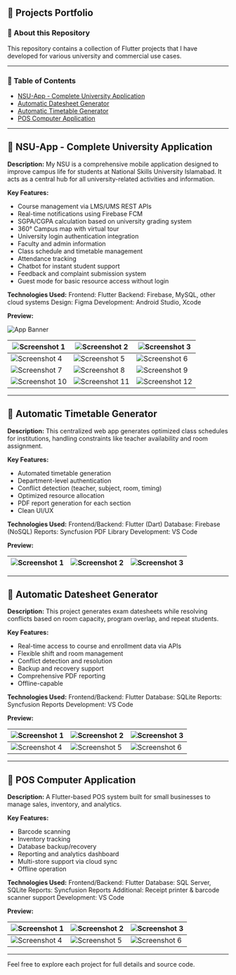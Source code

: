 ## 🚀 Projects Portfolio

### 📌 About this Repository

This repository contains a collection of Flutter projects that I have developed for various university and commercial use cases.

---

### 📂 Table of Contents

* [NSU-App - Complete University Application](#nsu-app---complete-university-application)
* [Automatic Datesheet Generator](#automatic-datesheet-generator)
* [Automatic Timetable Generator](#automatic-timetable-generator)
* [POS Computer Application](#pos-computer-application)

---

## 📱 NSU-App - Complete University Application

**Description:**
My NSU is a comprehensive mobile application designed to improve campus life for students at National Skills University Islamabad. It acts as a central hub for all university-related activities and information.

**Key Features:**

* Course management via LMS/UMS REST APIs
* Real-time notifications using Firebase FCM
* SGPA/CGPA calculation based on university grading system
* 360° Campus map with virtual tour
* University login authentication integration
* Faculty and admin information
* Class schedule and timetable management
* Attendance tracking
* Chatbot for instant student support
* Feedback and complaint submission system
* Guest mode for basic resource access without login

**Technologies Used:**
Frontend: Flutter
Backend: Firebase, MySQL, other cloud systems
Design: Figma
Development: Android Studio, Xcode

**Preview:**

![App Banner](images/NSU-App/gg.png)

| ![Screenshot 1](images/NSU-App/app1.jpg)   | ![Screenshot 2](images/NSU-App/app2.jpg)   | ![Screenshot 3](images/NSU-App/app3.jpg)   |
| ------------------------------------------ | ------------------------------------------ | ------------------------------------------ |
| ![Screenshot 4](images/NSU-App/app4.jpg)   | ![Screenshot 5](images/NSU-App/app5.jpg)   | ![Screenshot 6](images/NSU-App/app6.jpg)   |
| ![Screenshot 7](images/NSU-App/app7.jpg)   | ![Screenshot 8](images/NSU-App/app8.jpg)   | ![Screenshot 9](images/NSU-App/app9.jpg)   |
| ![Screenshot 10](images/NSU-App/app10.jpg) | ![Screenshot 11](images/NSU-App/app11.jpg) | ![Screenshot 12](images/NSU-App/app12.jpg) |

---

## 📅 Automatic Timetable Generator

**Description:**
This centralized web app generates optimized class schedules for institutions, handling constraints like teacher availability and room assignment.

**Key Features:**

* Automated timetable generation
* Department-level authentication
* Conflict detection (teacher, subject, room, timing)
* Optimized resource allocation
* PDF report generation for each section
* Clean UI/UX

**Technologies Used:**
Frontend/Backend: Flutter (Dart)
Database: Firebase (NoSQL)
Reports: Syncfusion PDF Library
Development: VS Code

**Preview:**

| ![Screenshot 1](images/timetable/tt1.png) | ![Screenshot 2](images/timetable/tt2.png) | ![Screenshot 3](images/timetable/tt3.png) |
| ----------------------------------------- | ----------------------------------------- | ----------------------------------------- |

---

## 📆 Automatic Datesheet Generator

**Description:**
This project generates exam datesheets while resolving conflicts based on room capacity, program overlap, and repeat students.

**Key Features:**

* Real-time access to course and enrollment data via APIs
* Flexible shift and room management
* Conflict detection and resolution
* Backup and recovery support
* Comprehensive PDF reporting
* Offline-capable

**Technologies Used:**
Frontend/Backend: Flutter
Database: SQLite
Reports: Syncfusion Reports
Development: VS Code

**Preview:**

| ![Screenshot 1](images/datesheet/d1.png) | ![Screenshot 2](images/datesheet/d2.png) | ![Screenshot 3](images/datesheet/d3.png) |
| ---------------------------------------- | ---------------------------------------- | ---------------------------------------- |
| ![Screenshot 4](images/datesheet/d4.png) | ![Screenshot 5](images/datesheet/d5.png) | ![Screenshot 6](images/datesheet/d6.png) |

---

## 🛒 POS Computer Application

**Description:**
A Flutter-based POS system built for small businesses to manage sales, inventory, and analytics.

**Key Features:**

* Barcode scanning
* Inventory tracking
* Database backup/recovery
* Reporting and analytics dashboard
* Multi-store support via cloud sync
* Offline operation

**Technologies Used:**
Frontend/Backend: Flutter
Database: SQL Server, SQLite
Reports: Syncfusion Reports
Additional: Receipt printer & barcode scanner support
Development: VS Code

**Preview:**

| ![Screenshot 1](images/POS-Software/s1.png) | ![Screenshot 2](images/POS-Software/s2.png) | ![Screenshot 3](images/POS-Software/s3.png) |
| ------------------------------------------- | ------------------------------------------- | ------------------------------------------- |
| ![Screenshot 4](images/POS-Software/s4.png) | ![Screenshot 5](images/POS-Software/s5.png) | ![Screenshot 6](images/POS-Software/s6.png) |

---

Feel free to explore each project for full details and source code.
